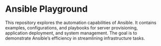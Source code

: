 # Ansible Playground
This repository explores the automation capabilities of Ansible. It contains examples, configurations, and playbooks for server provisioning, application deployment, and system management. The goal is to demonstrate Ansible’s efficiency in streamlining infrastructure tasks.
